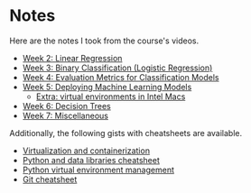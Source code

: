 # Notes

Here are the notes I took from the course's videos.

* [Week 2: Linear Regression](02_linear_regression.md)
* [Week 3: Binary Classification (Logistic Regression)](03_classification.md)
* [Week 4: Evaluation Metrics for Classification Models](04_classification_eval_metrics.md)
* [Week 5: Deploying Machine Learning Models](05a_deployment.md)
    * [Extra: virtual environments in Intel Macs](05b_virtenvs.md)
* [Week 6: Decision Trees](06_trees.md)
* [Week 7: Miscellaneous](07_misc.md)

Additionally, the following gists with cheatsheets are available.

* [Virtualization and containerization](https://gist.github.com/ziritrion/1842c8a4c4851602a8733bba19ab6050)
* [Python and data libraries cheatsheet](https://gist.github.com/ziritrion/9b80e47956adc0f20ecce209d494cd0a)
* [Python virtual environment management](https://gist.github.com/ziritrion/8024025672ea92b8bdeb320d6015aa0d)
* [Git cheatsheet](https://gist.github.com/ziritrion/d73ca65bf4d19c79ca842a55853cb962)